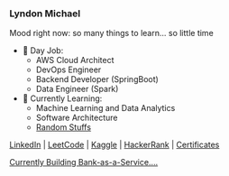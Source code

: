 ### Lyndon Michael
Mood right now: so many things to learn... so little time

- 🔭 Day Job: 
  - AWS Cloud Architect
  - DevOps Engineer
  - Backend Developer (SpringBoot)
  - Data Engineer (Spark)
- 🌱 Currently Learning: 
  - Machine Learning and Data Analytics
  - Software Architecture
  - [Random Stuffs](https://github.com/the-codefactory-dev/the-daily-learning-project/projects/1?add_cards_query=is%3Aopen)

[LinkedIn](https://www.linkedin.com/in/lyndonbibera/) | [LeetCode](https://leetcode.com/the-codefactory-dev/) | [Kaggle](https://www.kaggle.com/lbibera) | [HackerRank](https://www.hackerrank.com/lyndonbibera) | [Certificates](https://www.credly.com/badges/a3fa24a8-9df3-4e22-a75d-6df337ee0710?source=linked_in_profile)


[Currently Building Bank-as-a-Service....](https://github.com/bank-as-a-service)
